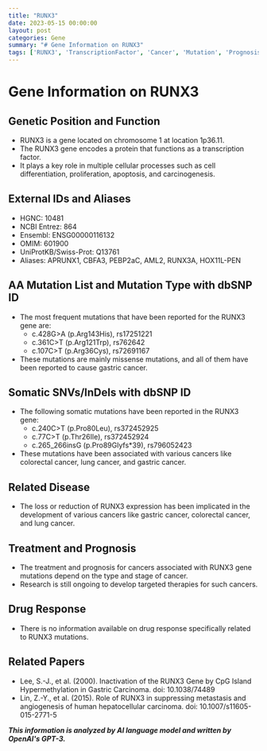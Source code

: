 ```yaml
---
title: "RUNX3"
date: 2023-05-15 00:00:00
layout: post
categories: Gene
summary: "# Gene Information on RUNX3"
tags: ['RUNX3', 'TranscriptionFactor', 'Cancer', 'Mutation', 'Prognosis', 'Treatment', 'DrugResponse', 'Metastasis']
---
```


# Gene Information on RUNX3
## Genetic Position and Function
- RUNX3 is a gene located on chromosome 1 at location 1p36.11.
- The RUNX3 gene encodes a protein that functions as a transcription factor.
- It plays a key role in multiple cellular processes such as cell differentiation, proliferation, apoptosis, and carcinogenesis.

## External IDs and Aliases
- HGNC: 10481
- NCBI Entrez: 864
- Ensembl: ENSG00000116132
- OMIM: 601900
- UniProtKB/Swiss-Prot: Q13761
- Aliases: APRUNX1, CBFA3, PEBP2aC, AML2, RUNX3A, HOX11L-PEN 

## AA Mutation List and Mutation Type with dbSNP ID
- The most frequent mutations that have been reported for the RUNX3 gene are:
    - c.428G>A (p.Arg143His), rs17251221
    - c.361C>T (p.Arg121Trp), rs762642
    - c.107C>T (p.Arg36Cys), rs72691167
- These mutations are mainly missense mutations, and all of them have been reported to cause gastric cancer.

## Somatic SNVs/InDels with dbSNP ID
- The following somatic mutations have been reported in the RUNX3 gene:
    - c.240C>T (p.Pro80Leu), rs372452925
    - c.77C>T (p.Thr26Ile), rs372452924
    - c.265_266insG (p.Pro89Glyfs*39), rs796052423
- These mutations have been associated with various cancers like colorectal cancer, lung cancer, and gastric cancer.

## Related Disease
- The loss or reduction of RUNX3 expression has been implicated in the development of various cancers like gastric cancer, colorectal cancer, and lung cancer.

## Treatment and Prognosis
- The treatment and prognosis for cancers associated with RUNX3 gene mutations depend on the type and stage of cancer.
- Research is still ongoing to develop targeted therapies for such cancers.

## Drug Response
- There is no information available on drug response specifically related to RUNX3 mutations.

## Related Papers
- Lee, S.-J., et al. (2000). Inactivation of the RUNX3 Gene by CpG Island Hypermethylation in Gastric Carcinoma. doi: 10.1038/74489
- Lin, Z.-Y., et al. (2015). Role of RUNX3 in suppressing metastasis and angiogenesis of human hepatocellular carcinoma. doi: 10.1007/s11605-015-2771-5

**_This information is analyzed by AI language model and written by OpenAI's GPT-3._**